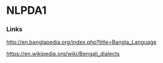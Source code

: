 # NLPDA1
### Links

http://en.banglapedia.org/index.php?title=Bangla_Language

https://en.wikipedia.org/wiki/Bengali_dialects
